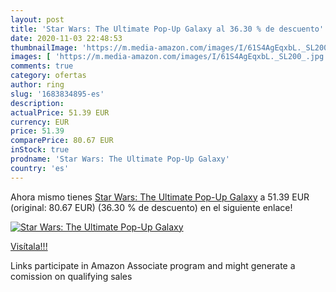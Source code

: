 ```yaml
---
layout: post
title: 'Star Wars: The Ultimate Pop-Up Galaxy al 36.30 % de descuento'
date: 2020-11-03 22:48:53
thumbnailImage: 'https://m.media-amazon.com/images/I/61S4AgEqxbL._SL200_.jpg'
images: [ 'https://m.media-amazon.com/images/I/61S4AgEqxbL._SL200_.jpg' ]
comments: true
category: ofertas
author: ring
slug: '1683834895-es'
description:
actualPrice: 51.39 EUR
currency: EUR
price: 51.39
comparePrice: 80.67 EUR
inStock: true
prodname: 'Star Wars: The Ultimate Pop-Up Galaxy'
country: 'es'
---
```


Ahora mismo tienes [Star Wars: The Ultimate Pop-Up Galaxy](https://www.amazon.es/dp/1683834895/?tag=tolees-21) a 51.39 EUR (original: 80.67 EUR) (36.30 %  de descuento) en el siguiente enlace!

[![Star Wars: The Ultimate Pop-Up Galaxy](https://m.media-amazon.com/images/I/61S4AgEqxbL._SL200_.jpg)](https://www.amazon.es/dp/1683834895/?tag=tolees-21)

[Visítala!!!](https://www.amazon.es/dp/1683834895/?tag=tolees-21)

Links participate in Amazon Associate program and might generate a comission on qualifying sales
